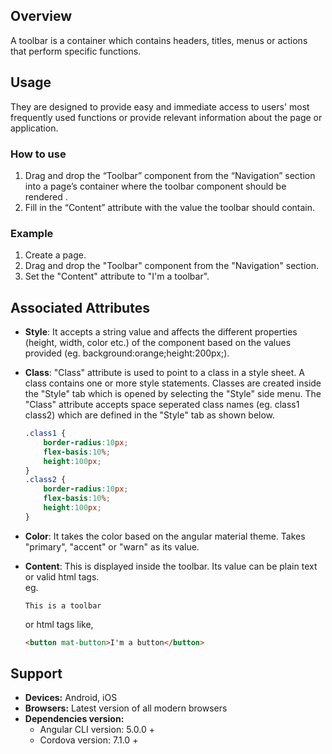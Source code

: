 ## Overview
A toolbar is a container which contains headers, titles, menus or actions that perform specific functions. 

## Usage
They are designed to provide easy and immediate access to users' most frequently used functions or provide relevant information about the page or application.

### How to use
1. Drag and drop the “Toolbar” component from the “Navigation” section into a page’s container where the toolbar component should be rendered .
2. Fill in the “Content” attribute with the value the toolbar should contain.


### Example
1. Create a page.
2. Drag and drop the "Toolbar" component from the "Navigation" section.
3. Set the "Content" attribute to "I'm a toolbar".

## Associated Attributes
- **Style**: It accepts a string value and affects the different properties (height, width, color etc.) of the component based on the values provided (eg. background:orange;height:200px;).

- **Class**: "Class" attribute is used to point to a class in a style sheet. A class contains one or more style statements. Classes are created inside the "Style" tab which is opened by selecting the "Style" side menu. The "Class" attribute accepts space seperated class names (eg. class1 class2) which are defined in the "Style" tab as shown below.
    ```css
    .class1 {
        border-radius:10px;
        flex-basis:10%;
        height:100px;
    }
    .class2 {
        border-radius:10px;
        flex-basis:10%;
        height:100px;
    }
    
    ```

- **Color**: It takes the color based on the angular material theme. Takes "primary", "accent" or "warn" as its value.

- **Content**: This is displayed inside the toolbar. Its value can be plain text or valid html tags.  
    eg.
    ```
    This is a toolbar
    ``` 
    or  html tags like,
    ```html  
    <button mat-button>I'm a button</button>
    ```

## Support
- **Devices:** Android, iOS
- **Browsers:**  Latest version of all modern browsers
- **Dependencies version:** 
    - Angular CLI version: 5.0.0 + 
    - Cordova version: 7.1.0 +

